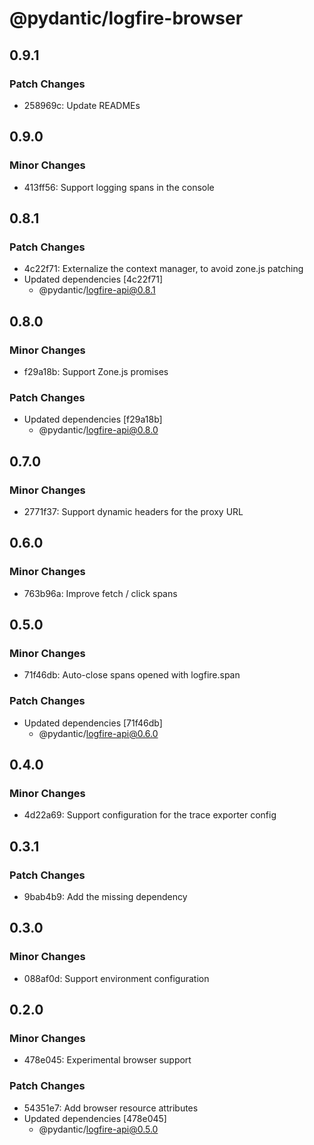 # @pydantic/logfire-browser

## 0.9.1

### Patch Changes

- 258969c: Update READMEs

## 0.9.0

### Minor Changes

- 413ff56: Support logging spans in the console

## 0.8.1

### Patch Changes

- 4c22f71: Externalize the context manager, to avoid zone.js patching
- Updated dependencies [4c22f71]
  - @pydantic/logfire-api@0.8.1

## 0.8.0

### Minor Changes

- f29a18b: Support Zone.js promises

### Patch Changes

- Updated dependencies [f29a18b]
  - @pydantic/logfire-api@0.8.0

## 0.7.0

### Minor Changes

- 2771f37: Support dynamic headers for the proxy URL

## 0.6.0

### Minor Changes

- 763b96a: Improve fetch / click spans

## 0.5.0

### Minor Changes

- 71f46db: Auto-close spans opened with logfire.span

### Patch Changes

- Updated dependencies [71f46db]
  - @pydantic/logfire-api@0.6.0

## 0.4.0

### Minor Changes

- 4d22a69: Support configuration for the trace exporter config

## 0.3.1

### Patch Changes

- 9bab4b9: Add the missing dependency

## 0.3.0

### Minor Changes

- 088af0d: Support environment configuration

## 0.2.0

### Minor Changes

- 478e045: Experimental browser support

### Patch Changes

- 54351e7: Add browser resource attributes
- Updated dependencies [478e045]
  - @pydantic/logfire-api@0.5.0
